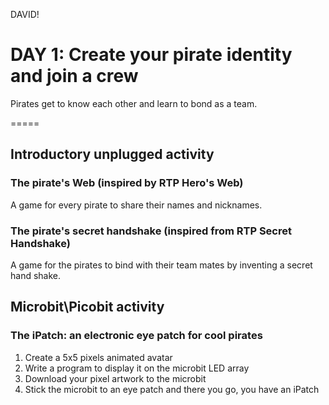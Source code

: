 DAVID!
# DAY 1: Create your pirate identity and join a crew

Pirates get to know each other and learn to bond as a team.

=====
## Introductory unplugged activity

### The pirate's Web (inspired by RTP Hero's Web)

A game for every pirate to share their names and nicknames.

### The pirate's secret handshake (inspired from RTP Secret Handshake)

A game for the pirates to bind with their team mates by inventing a secret hand shake. 

## Microbit\Picobit activity

### The iPatch: an electronic eye patch for cool pirates

1. Create a 5x5 pixels animated avatar
2. Write a program to display it on the microbit LED array
3. Download your pixel artwork to the microbit
4. Stick the microbit to an eye patch and there you go, you have an iPatch
